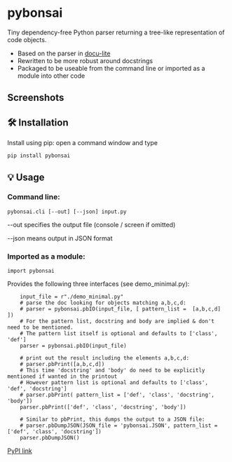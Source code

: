 # pybonsai
Tiny dependency-free Python parser returning a tree-like representation of code objects.

- Based on the parser in [docu-lite](https://pypi.org/project/docu-lite/)
- Rewritten to be more robust around docstrings
- Packaged to be useable from the command line or imported as a module into other code
  
## Screenshots


## 🛠 Installation

Install using pip: open a command window and type

```
pip install pybonsai
```
## 💡 Usage
### Command line:
```
pybonsai.cli [--out] [--json] input.py
```
--out specifies the output file (console / screen if omitted)

--json means output in JSON format

### Imported as a module:
```
import pybonsai
```

Provides the following three interfaces (see demo_minimal.py):
```
    input_file = r"./demo_minimal.py"
    # parse the doc looking for objects matching a,b,c,d:
    # parser = pybonsai.pbIO(input_file, [ pattern_list =  [a,b,c,d] ])
    # For the pattern list, docstring and body are implied & don't need to be mentioned.
    # The pattern list itself is optional and defaults to ['class', 'def']
    parser = pybonsai.pbIO(input_file)

    # print out the result including the elements a,b,c,d:
    # parser.pbPrint([a,b,c,d])
    # This time 'docstring' and 'body' do need to be explicitly mentioned if wanted in the printout
    # However pattern list is optional and defaults to ['class', 'def', 'docstring']
    # parser.pbPrint( pattern_list = ['def', 'class', 'docstring', 'body'])
    parser.pbPrint(['def', 'class', 'docstring', 'body'])

    # Similar to pbPrint, this dumps the output to a JSON file:
    # parser.pbDumpJSON(JSON_file = 'pybonsai.JSON', pattern_list = ['def', 'class', 'docstring'])
    parser.pbDumpJSON()

```

[PyPI link](https://pypi.org/project/pybonsai/)
